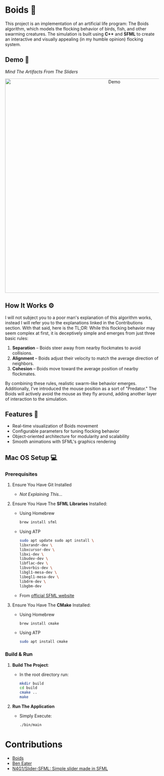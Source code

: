 

# Boids 🪽

This project is an implementation of an artificial life program: The Boids algorithm, which models the flocking behavior of birds, fish, and other swarming creatures. The simulation is built using **C++** and **SFML** to create an interactive and visually appealing (in my humble opinion) flocking system.

## Demo 📸

*Mind The Artifacts From The Sliders* 

<p align="center">
    <img src="assets/gifs/boids.gif" width="700" alt="Demo">
</p>

## How It Works ⚙️

I will not subject you to a poor man's explanation of this algorithm works, instead I will refer you to the explanations linked in the Contributions section. 
With that said, here is the TL;DR: While this flocking behavior may seem complex at first, it is deceptively simple and emerges from just three basic rules:

1. **Separation** – Boids steer away from nearby flockmates to avoid collisions.
2. **Alignment** – Boids adjust their velocity to match the average direction of neighbors.
3. **Cohesion** – Boids move toward the average position of nearby flockmates.

By combining these rules, realistic swarm-like behavior emerges. Additionally, I’ve introduced the mouse position as a sort of "Predator." The Boids will actively avoid the mouse as they fly around, adding another layer of interaction to the simulation.

## Features 🚀

- Real-time visualization of Boids movement
- Configurable parameters for tuning flocking behavior
- Object-oriented architecture for modularity and scalability
- Smooth animations with SFML's graphics rendering

## Mac OS Setup 💻
### Prerequisites

1. Ensure You Have Git Installed
    - *Not Explaining This...*

2. Ensure You Have The **SFML Libraries** Installed:
    - Using Homebrew
        ```bash
        brew install sfml
        ```

    - Using ATP
        ```bash
        sudo apt update sudo apt install \
        libxrandr-dev \
        libxcursor-dev \
        libxi-dev \
        libudev-dev \
        libflac-dev \
        libvorbis-dev \ 
        libgl1-mesa-dev \
        libegl1-mesa-dev \
        libdrm-dev \
        libgbm-dev
        ```

    - From [official SFML website](https://www.sfml-dev.org/download/)

3. Ensure You Have The **CMake** Installed:

    - Using Homebrew
        ```bash
        brew install cmake
        ```

    - Using ATP
        ```bash
        sudo apt install cmake
        ```

### Build & Run

1. **Build The Project**:
    - In the root directory run:
        ```bash
        mkdir build
        cd build
        cmake ..
        make
        ```

2. **Run The Application**
    - Simply Execute:
        ```bash
        ./bin/main
        ```

# Contributions

- [Boids](https://people.ece.cornell.edu/land/courses/ece4760/labs/s2021/Boids/Boids.html)
- [Ben Eater](https://eater.net/boids)
- [N4G1/Slider-SFML: Simple slider made in SFML](https://github.com/N4G1/Slider-SFML)
